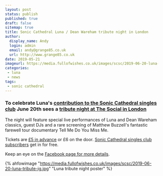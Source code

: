 ```yaml
---
layout: post
status: publish
published: true
draft: false
sitemap: true
title: Sonic Cathedral Luna / Dean Wareham tribute night in London
author:
  display_name: Andy
  login: admin
  email: andy@grange85.co.uk
  url: http://www.grange85.co.uk
date: 2019-05-21
imageurl: https://media.fullofwishes.co.uk/images/scsc/2019-06-20-luna-tribute.jpg
categories:
 - luna
 - news
tags:
 - sonic cathedral
---
```


### To celebrate Luna's <a href="/2019/05/16/new-luna-single-sonic-cathedral-singles-club/">contribution to the Sonic Cathedral singles club</a> June 20th sees a <a href="https://www.facebook.com/events/827280811004345/">tribute night at The Social in London</a>

The night will feature special live performances of Luna and Dean Wareham classics, guest DJs and a rare screening of Matthew Buzzell's fantastic farewell tour documentary Tell Me Do You Miss Me.

Tickets are <a href="https://dice.fm/event/3p5vx-sonic-cathedral-social-service-luna-tribute-20th-jun-the-social-london-tickets">£5 in advance</a> or £6 on the door. <a href="http://www.soniccathedral.co.uk/singlesclub/">Sonic Cathedral singles club subscribers</a> get in for free.

Keep an eye on the <a href="https://www.facebook.com/events/827280811004345/">Facebook page for more details</a>.

{% ahfowimage "https://media.fullofwishes.co.uk/images/scsc/2019-06-20-luna-tribute-ig.jpg" "Luna tribute night poster" %}
